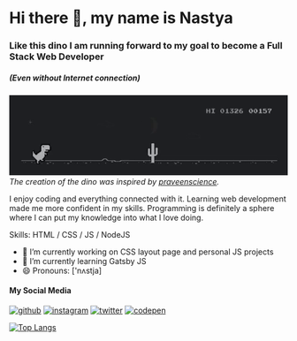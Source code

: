 # Hi there 👋, my name is Nastya
### Like this dino I am running forward to my goal to become a Full Stack Web Developer
##### (Even without Internet connection)
[//]: # (Here may be a photo)

![Dino](https://raw.githubusercontent.com/nastyacodes/nastyacodes/master/gif-of-dino.gif)  
*The creation of the dino was inspired by [praveenscience](https://github.com/praveenscience).*  

I enjoy coding and everything connected with it.
Learning web development made me more confident in my skills.
Programming is definitely a sphere where I can put my knowledge into what I love doing.

Skills: HTML  / CSS / JS / NodeJS

- 🔭 I’m currently working on CSS layout page and personal JS projects
- 🌱 I’m currently learning Gatsby JS 
- 😄 Pronouns: ['nʌstja] 

#### My Social Media
[<img src='https://cdn.jsdelivr.net/npm/simple-icons@3.0.1/icons/github.svg' alt='github' height='40'>](https://github.com/nastyacodes)  [<img src='https://cdn.jsdelivr.net/npm/simple-icons@3.0.1/icons/instagram.svg' alt='instagram' height='40'>](https://www.instagram.com/nastyacodes/)  [<img src='https://cdn.jsdelivr.net/npm/simple-icons@3.0.1/icons/twitter.svg' alt='twitter' height='40'>](https://twitter.com/nastyacodes)  [<img src='https://cdn.jsdelivr.net/npm/simple-icons@3.0.1/icons/codepen.svg' alt='codepen' height='40'>](https://codepen.io/nastyacodes)  


[![Top Langs](https://github-readme-stats.vercel.app/api/top-langs/?username=nastyacodes&layout=compact)](https://github.com/anuraghazra/github-readme-stats)
